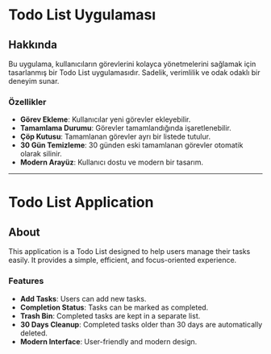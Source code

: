 # Todo List Uygulaması

## Hakkında
Bu uygulama, kullanıcıların görevlerini kolayca yönetmelerini sağlamak için tasarlanmış bir Todo List uygulamasıdır. Sadelik, verimlilik ve odak odaklı bir deneyim sunar.

### Özellikler
- **Görev Ekleme**: Kullanıcılar yeni görevler ekleyebilir.
- **Tamamlama Durumu**: Görevler tamamlandığında işaretlenebilir.
- **Çöp Kutusu**: Tamamlanan görevler ayrı bir listede tutulur.
- **30 Gün Temizleme**: 30 günden eski tamamlanan görevler otomatik olarak silinir.
- **Modern Arayüz**: Kullanıcı dostu ve modern bir tasarım.

---

# Todo List Application

## About
This application is a Todo List designed to help users manage their tasks easily. It provides a simple, efficient, and focus-oriented experience.

### Features
- **Add Tasks**: Users can add new tasks.
- **Completion Status**: Tasks can be marked as completed.
- **Trash Bin**: Completed tasks are kept in a separate list.
- **30 Days Cleanup**: Completed tasks older than 30 days are automatically deleted.
- **Modern Interface**: User-friendly and modern design.
